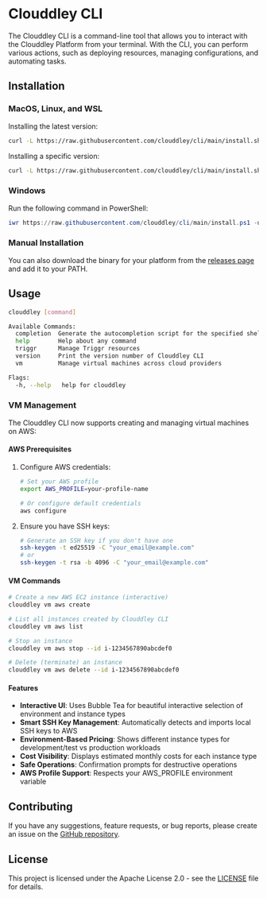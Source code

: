 # Clouddley CLI

The Clouddley CLI is a command-line tool that allows you to interact with the Clouddley Platform from your terminal. With the CLI, you can perform various actions, such as deploying resources, managing configurations, and automating tasks.

## Installation

### MacOS, Linux, and WSL

Installing the latest version:

```bash
curl -L https://raw.githubusercontent.com/clouddley/cli/main/install.sh | sh
```

Installing a specific version:

```bash
curl -L https://raw.githubusercontent.com/clouddley/cli/main/install.sh | sh -s v1.0.0
```

### Windows

Run the following command in PowerShell:

```powershell
iwr https://raw.githubusercontent.com/clouddley/cli/main/install.ps1 -useb | iex
```

### Manual Installation

You can also download the binary for your platform from the [releases page](https://github.com/clouddley/cli/releases) and add it to your PATH.

## Usage

```bash
clouddley [command]

Available Commands:
  completion  Generate the autocompletion script for the specified shell
  help        Help about any command
  triggr      Manage Triggr resources
  version     Print the version number of Clouddley CLI
  vm          Manage virtual machines across cloud providers

Flags:
  -h, --help   help for clouddley
```

### VM Management

The Clouddley CLI now supports creating and managing virtual machines on AWS:

#### AWS Prerequisites

1. Configure AWS credentials:
   ```bash
   # Set your AWS profile
   export AWS_PROFILE=your-profile-name
   
   # Or configure default credentials
   aws configure
   ```

2. Ensure you have SSH keys:
   ```bash
   # Generate an SSH key if you don't have one
   ssh-keygen -t ed25519 -C "your_email@example.com"
   # or
   ssh-keygen -t rsa -b 4096 -C "your_email@example.com"
   ```

#### VM Commands

```bash
# Create a new AWS EC2 instance (interactive)
clouddley vm aws create

# List all instances created by Clouddley CLI
clouddley vm aws list

# Stop an instance
clouddley vm aws stop --id i-1234567890abcdef0

# Delete (terminate) an instance
clouddley vm aws delete --id i-1234567890abcdef0
```

#### Features

- **Interactive UI**: Uses Bubble Tea for beautiful interactive selection of environment and instance types
- **Smart SSH Key Management**: Automatically detects and imports local SSH keys to AWS
- **Environment-Based Pricing**: Shows different instance types for development/test vs production workloads
- **Cost Visibility**: Displays estimated monthly costs for each instance type
- **Safe Operations**: Confirmation prompts for destructive operations
- **AWS Profile Support**: Respects your AWS_PROFILE environment variable

## Contributing

If you have any suggestions, feature requests, or bug reports, please create an issue on the [GitHub repository](https://github.com/clouddley/cli).

## License

This project is licensed under the Apache License 2.0 - see the [LICENSE](LICENSE) file for details.
